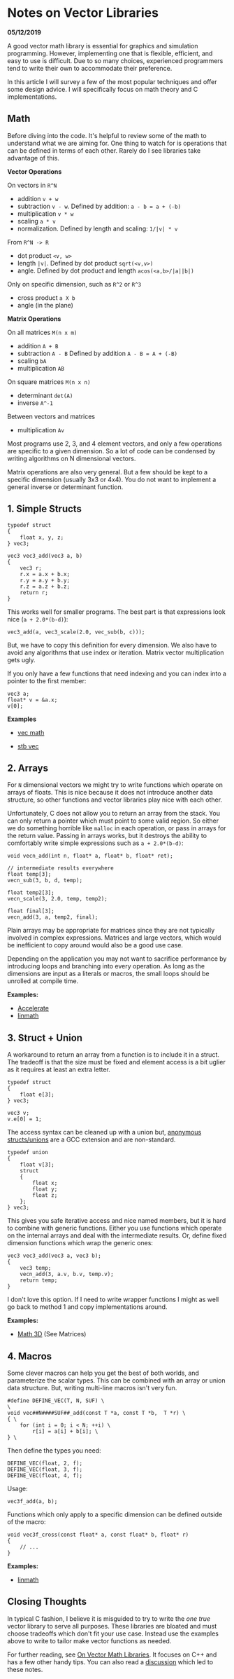 Notes on Vector Libraries
=========================

**05/12/2019**

A good vector math library is essential for graphics
and simulation programming.
However, implementing one that is flexible, efficient,
and easy to use is difficult.
Due to so many choices, experienced
programmers tend to write their own to accommodate their preference.

In this article I will survey a few of the most popular techniques and offer some design advice.
I will specifically focus on math theory and C implementations.

## Math

Before diving into the code.
It's helpful to review some of the math
to understand what we are aiming for. One thing to watch for
is operations that can be defined in terms of each other.
Rarely do I see libraries take advantage of this.

**Vector Operations**

On vectors in `R^N`

- addition `v + w` 
- subtraction `v - w`. Defined by addition: `a - b = a + (-b)`
- multiplication `v * w`
- scaling `a * v`
- normalization. Defined by length and scaling: `1/|v| * v`
    
From `R^N -> R`

- dot product `<v, w>`
- length `|v|`. Defined by dot product `sqrt(<v,v>)`
- angle. Defined by dot product and length `acos(<a,b>/|a||b|)`

Only on specific dimension, such as `R^2` or `R^3`

- cross product `a X b`
- angle (in the plane)

**Matrix Operations**

On all matrices `M(n x m)`

- addition `A + B`
- subtraction `A - B`
  Defined by addition `A - B = A + (-B)`
- scaling `bA`
- multiplication `AB`

On square matrices `M(n x n)`

- determinant `det(A)`
- inverse `A^-1`

Between vectors and matrices

- multiplication `Av`

Most programs use 2, 3, and 4
element vectors, and only a few operations
are specific to a given dimension.
So a lot of code can be condensed by writing algorithms
on N dimensional vectors.

Matrix operations are also very general.
But a few should be kept to a specific 
dimension (usually 3x3 or 4x4).
You do not want to implement a
general inverse or determinant function.

## 1. Simple Structs

    typedef struct
    {
        float x, y, z;
    } vec3;

    vec3 vec3_add(vec3 a, b)
    {
        vec3 r;
        r.x = a.x + b.x;
        r.y = a.y + b.y;
        r.z = a.z + b.z;
        return r;  
    }

This works well for smaller programs.
The best part is that expressions look nice (`a + 2.0*(b-d)`):

    vec3_add(a, vec3_scale(2.0, vec_sub(b, c)));

But, we have to copy this definition for every dimension.
We also have to avoid any algorithms that use
index or iteration.
Matrix vector multiplication gets ugly.

If you only have a few functions that need
indexing and you can index into a pointer to the first member:

    vec3 a;
    float* v = &a.x;
    v[0];

**Examples**

- [vec math](https://github.com/justinmeiners/pre-rendered-backgrounds/blob/master/source/engine/core/vec_math.h)

- [stb vec](https://github.com/nothings/obbg/blob/master/src/stb_vec.h)

## 2. Arrays

For `N` dimensional vectors
we might try to write functions which
operate on arrays of floats.
This is nice because it does not 
introduce another data structure, so 
other functions and vector libraries play nice with each other.

Unfortunately, C does not allow you to return
an array from the stack. You can only return a pointer
which must point to some valid region.
So either we do something horrible like `malloc` in each operation,
or pass in arrays for the return value.
Passing in arrays works, but it destroys the ability
to comfortably write simple expressions such as `a + 2.0*(b-d)`:

    void vecn_add(int n, float* a, float* b, float* ret);

    // intermediate results everywhere
    float temp[3];
    vecn_sub(3, b, d, temp);

    float temp2[3];
    vecn_scale(3, 2.0, temp, temp2);

    float final[3];
    vecn_add(3, a, temp2, final);

Plain arrays may be appropriate for matrices since they are not typically
involved in complex expressions. 
Matrices and large vectors, which would be inefficient to copy around
would also be a good use case.

Depending on the application you may not want
to sacrifice performance by introducing loops and branching
into every operation. As long as the dimensions
are input as a literals or macros, the small loops
should be unrolled at compile time.

**Examples:**

- [Accelerate](https://developer.apple.com/documentation/accelerate/vdsp)
- [linmath](https://github.com/datenwolf/linmath.h)

## 3. Struct + Union

A workaround to return an array from a function is to include it in a struct.
The tradeoff is that the size must be fixed and element access is a bit
uglier as it requires at least an extra letter.

    typedef struct
    {
        float e[3];
    } vec3;

    vec3 v;
    v.e[0] = 1;

The access syntax can be cleaned up with a union
but, [anonymous structs/unions](https://gcc.gnu.org/onlinedocs/gcc/Unnamed-Fields.html)
are a GCC extension and are non-standard.

    typedef union
    {
        float v[3];
        struct
        {
            float x;
            float y;
            float z; 
        }; 
    } vec3;

This gives you safe iterative access and nice named members,
but it is hard to combine with generic functions.
Either you use functions which operate on the internal arrays
and deal with the intermediate results.
Or, define fixed dimension functions which wrap
the generic ones:

    vec3 vec3_add(vec3 a, vec3 b);
    {
        vec3 temp;
        vecn_add(3, a.v, b.v, temp.v);
        return temp;
    }

I don't love this option.
If I need to write wrapper functions I might as well go back to method 1
and copy implementations around.

**Examples:**

- [Math 3D](https://github.com/arkanis/single-header-file-c-libs/blob/master/math_3d.h) (See Matrices)

## 4. Macros

Some clever macros can help you get the best of both worlds, and
parameterize the scalar types. This can be combined with 
an array or union data structure.
But, writing multi-line macros isn't very fun.

    #define DEFINE_VEC(T, N, SUF) \
    \
    void vec##N####SUF##_add(const T *a, const T *b,  T *r) \
    { \
        for (int i = 0; i < N; ++i) \
            r[i] = a[i] + b[i]; \
    } \

Then define the types you need:

    DEFINE_VEC(float, 2, f);
    DEFINE_VEC(float, 3, f);
    DEFINE_VEC(float, 4, f);

Usage:

    vec3f_add(a, b);

Functions which only apply to a specific dimension
can be defined outside of the macro:

    void vec3f_cross(const float* a, const float* b, float* r)
    {
        // ...
    }

**Examples:**

- [linmath](https://github.com/datenwolf/linmath.h)

## Closing Thoughts

In typical C fashion, I believe it is misguided to try to write
the *one true* vector library to serve all purposes.
These libraries are bloated and must choose tradeoffs which
don't fit your use case. Instead use the examples
above to write to tailor make vector functions as needed.

For further reading, see [On Vector Math Libraries](http://www.reedbeta.com/blog/2013/12/28/on-vector-math-libraries/).
It focuses on C++ and has a few other handy tips.
You can also read a [discussion](https://github.com/arkanis/single-header-file-c-libs/issues/3)
which led to these notes.


